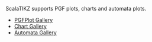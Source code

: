 ScalaTIKZ supports PGF plots, charts and automata plots.

- [PGFPlot Gallery](pgfplots_examples.md)
- [Chart Gallery](charts_examples.md)
- [Automata Gallery](automata_examples.md)